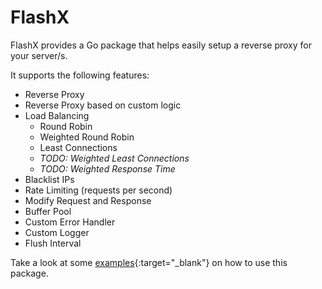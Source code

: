 # FlashX

FlashX provides a Go package that helps easily setup a reverse proxy for your server/s.

It supports the following features:
- Reverse Proxy
- Reverse Proxy based on custom logic
- Load Balancing
  - Round Robin
  - Weighted Round Robin
  - Least Connections
  - *TODO: Weighted Least Connections*
  - *TODO: Weighted Response Time*
- Blacklist IPs
- Rate Limiting (requests per second)
- Modify Request and Response
- Buffer Pool
- Custom Error Handler
- Custom Logger
- Flush Interval

Take a look at some [examples](https://github.com/flashxgo/examples){:target="_blank"} on how to use this package.
